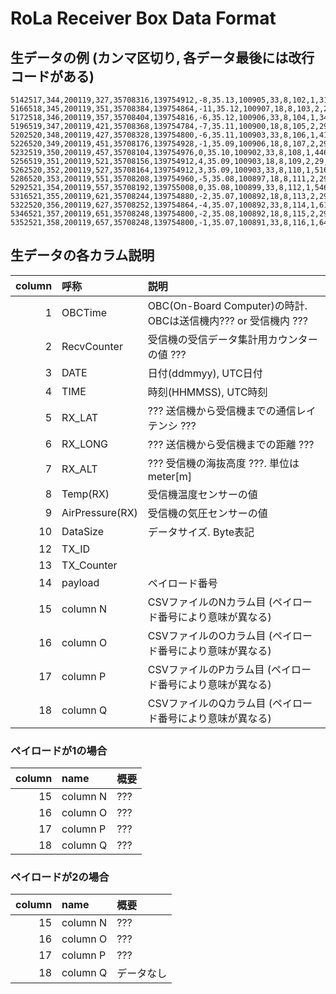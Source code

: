 # RoLa Receiver Box Data Format

## 生データの例 (カンマ区切り, 各データ最後には改行コードがある) 

```csv/rawdata.csv
5142517,344,200119,327,35708316,139754912,-8,35.13,100905,33,8,102,1,316,35708324,139754752,40
5166518,345,200119,351,35708384,139754864,-11,35.12,100907,18,8,103,2,29,1008,38
5172518,346,200119,357,35708404,139754816,-6,35.12,100906,33,8,104,1,346,35708324,139754736,35
5196519,347,200119,421,35708368,139754784,-7,35.11,100900,18,8,105,2,29,1008,38
5202520,348,200119,427,35708328,139754800,-6,35.11,100903,33,8,106,1,416,35708424,139754928,35
5226520,349,200119,451,35708176,139754928,-1,35.09,100906,18,8,107,2,29,1008,38
5232519,350,200119,457,35708104,139754976,0,35.10,100902,33,8,108,1,446,35708388,139754848,36
5256519,351,200119,521,35708156,139754912,4,35.09,100903,18,8,109,2,29,1008,38
5262520,352,200119,527,35708164,139754912,3,35.09,100903,33,8,110,1,516,35708332,139754864,48
5286520,353,200119,551,35708208,139754960,-5,35.08,100897,18,8,111,2,29,1008,38
5292521,354,200119,557,35708192,139755008,0,35.08,100899,33,8,112,1,546,35708584,139755136,65
5316521,355,200119,621,35708244,139754880,-2,35.07,100892,18,8,113,2,29,1008,38
5322520,356,200119,627,35708252,139754864,-4,35.07,100892,33,8,114,1,616,35708484,139755072,53
5346521,357,200119,651,35708248,139754800,-2,35.08,100892,18,8,115,2,29,1008,38
5352521,358,200119,657,35708248,139754800,-1,35.07,100891,33,8,116,1,646,3570838
```

## 生データの各カラム説明
|column| 呼称 | 説明 |
|--:|:------------|:------------|
| 1 | OBCTime     | OBC(On-Board Computer)の時計. OBCは送信機内??? or 受信機内 ???|
| 2 | RecvCounter | 受信機の受信データ集計用カウンターの値 ???|
| 3 | DATE        | 日付(ddmmyy), UTC日付
| 4 | TIME        | 時刻(HHMMSS), UTC時刻
| 5 | RX_LAT      | ??? 送信機から受信機までの通信レイテンシ ???|
| 6 | RX_LONG     | ??? 送信機から受信機までの距離 ???|
| 7 | RX_ALT      | ??? 受信機の海抜高度 ???.  単位はmeter[m]|
| 8 | Temp(RX)    | 受信機温度センサーの値|
| 9 | AirPressure(RX) | 受信機の気圧センサーの値|
|10 | DataSize   | データサイズ. Byte表記 |
|12 | TX_ID      | |
|13 | TX_Counter | |
|14 | payload    | ペイロード番号 |
|15 | column N   | CSVファイルのNカラム目 (ペイロード番号により意味が異なる)
|16 | column O   | CSVファイルのOカラム目 (ペイロード番号により意味が異なる)
|17 | column P   | CSVファイルのPカラム目 (ペイロード番号により意味が異なる)
|18 | column Q   | CSVファイルのQカラム目 (ペイロード番号により意味が異なる)

### ペイロードが1の場合
|column| name | 概要 |
|--:|:-----------|:------------|
|15 | column N   | ???
|16 | column O   | ???
|17 | column P   | ???
|18 | column Q   | ???

### ペイロードが2の場合
|column| name | 概要 |
|--:|:-----------|:------------|
|15 | column N   | ???
|16 | column O   | ???
|17 | column P   | ???
|18 | column Q   | データなし
